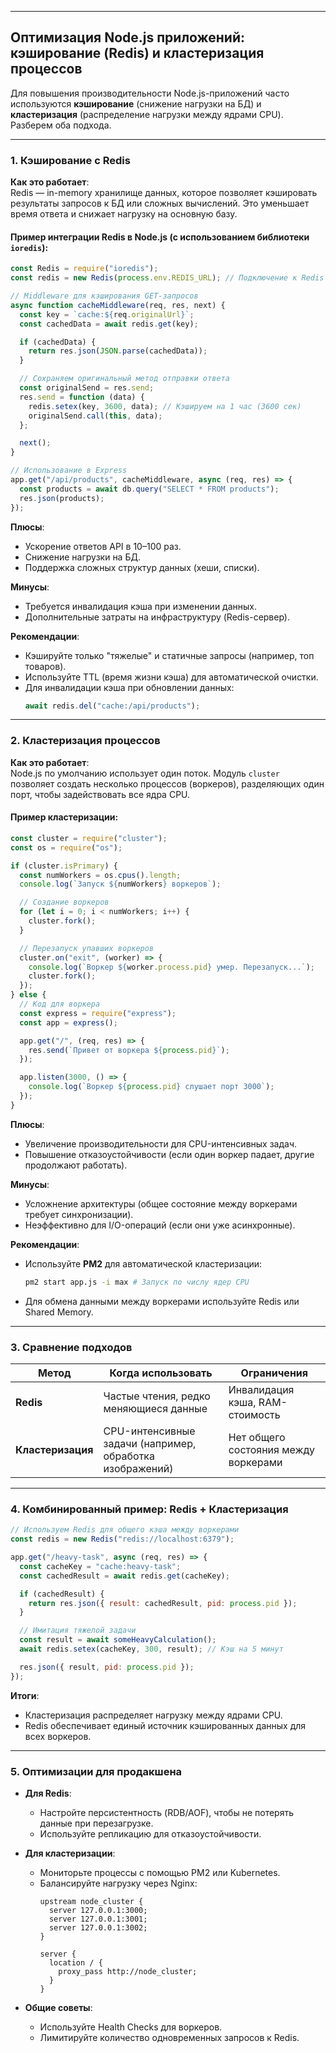 
---

## **Оптимизация Node.js приложений: кэширование (Redis) и кластеризация процессов**

Для повышения производительности Node.js-приложений часто используются **кэширование** (снижение нагрузки на БД) и **кластеризация** (распределение нагрузки между ядрами CPU). Разберем оба подхода.

---

### 1. **Кэширование с Redis**
**Как это работает**:  
Redis — in-memory хранилище данных, которое позволяет кэшировать результаты запросов к БД или сложных вычислений. Это уменьшает время ответа и снижает нагрузку на основную базу.

#### Пример интеграции Redis в Node.js (с использованием библиотеки `ioredis`):
```javascript
const Redis = require("ioredis");
const redis = new Redis(process.env.REDIS_URL); // Подключение к Redis

// Middleware для кэширования GET-запросов
async function cacheMiddleware(req, res, next) {
  const key = `cache:${req.originalUrl}`;
  const cachedData = await redis.get(key);

  if (cachedData) {
    return res.json(JSON.parse(cachedData));
  }

  // Сохраняем оригинальный метод отправки ответа
  const originalSend = res.send;
  res.send = function (data) {
    redis.setex(key, 3600, data); // Кэшируем на 1 час (3600 сек)
    originalSend.call(this, data);
  };

  next();
}

// Использование в Express
app.get("/api/products", cacheMiddleware, async (req, res) => {
  const products = await db.query("SELECT * FROM products");
  res.json(products);
});
```

**Плюсы**:  
- Ускорение ответов API в 10–100 раз.  
- Снижение нагрузки на БД.  
- Поддержка сложных структур данных (хеши, списки).  

**Минусы**:  
- Требуется инвалидация кэша при изменении данных.  
- Дополнительные затраты на инфраструктуру (Redis-сервер).  

**Рекомендации**:  
- Кэшируйте только "тяжелые" и статичные запросы (например, топ товаров).  
- Используйте TTL (время жизни кэша) для автоматической очистки.  
- Для инвалидации кэша при обновлении данных:  
  ```javascript
  await redis.del("cache:/api/products");
  ```

---

### 2. **Кластеризация процессов**
**Как это работает**:  
Node.js по умолчанию использует один поток. Модуль `cluster` позволяет создать несколько процессов (воркеров), разделяющих один порт, чтобы задействовать все ядра CPU.

#### Пример кластеризации:
```javascript
const cluster = require("cluster");
const os = require("os");

if (cluster.isPrimary) {
  const numWorkers = os.cpus().length;
  console.log(`Запуск ${numWorkers} воркеров`);

  // Создание воркеров
  for (let i = 0; i < numWorkers; i++) {
    cluster.fork();
  }

  // Перезапуск упавших воркеров
  cluster.on("exit", (worker) => {
    console.log(`Воркер ${worker.process.pid} умер. Перезапуск...`);
    cluster.fork();
  });
} else {
  // Код для воркера
  const express = require("express");
  const app = express();

  app.get("/", (req, res) => {
    res.send(`Привет от воркера ${process.pid}`);
  });

  app.listen(3000, () => {
    console.log(`Воркер ${process.pid} слушает порт 3000`);
  });
}
```

**Плюсы**:  
- Увеличение производительности для CPU-интенсивных задач.  
- Повышение отказоустойчивости (если один воркер падает, другие продолжают работать).  

**Минусы**:  
- Усложнение архитектуры (общее состояние между воркерами требует синхронизации).  
- Неэффективно для I/O-операций (если они уже асинхронные).  

**Рекомендации**:  
- Используйте **PM2** для автоматической кластеризации:  
  ```bash
  pm2 start app.js -i max # Запуск по числу ядер CPU
  ```
- Для обмена данными между воркерами используйте Redis или Shared Memory.  

---

### 3. **Сравнение подходов**
| Метод         | Когда использовать                     | Ограничения                |
|---------------|----------------------------------------|----------------------------|
| **Redis**     | Частые чтения, редко меняющиеся данные | Инвалидация кэша, RAM-стоимость |
| **Кластеризация** | CPU-интенсивные задачи (например, обработка изображений) | Нет общего состояния между воркерами |

---

### 4. **Комбинированный пример: Redis + Кластеризация**
```javascript
// Используем Redis для общего кэша между воркерами
const redis = new Redis("redis://localhost:6379");

app.get("/heavy-task", async (req, res) => {
  const cacheKey = "cache:heavy-task";
  const cachedResult = await redis.get(cacheKey);

  if (cachedResult) {
    return res.json({ result: cachedResult, pid: process.pid });
  }

  // Имитация тяжелой задачи
  const result = await someHeavyCalculation();
  await redis.setex(cacheKey, 300, result); // Кэш на 5 минут

  res.json({ result, pid: process.pid });
});
```

**Итоги**:  
- Кластеризация распределяет нагрузку между ядрами CPU.  
- Redis обеспечивает единый источник кэшированных данных для всех воркеров.  

---

### 5. **Оптимизации для продакшена**
- **Для Redis**:  
  - Настройте персистентность (RDB/AOF), чтобы не потерять данные при перезагрузке.  
  - Используйте репликацию для отказоустойчивости.  

- **Для кластеризации**:  
  - Мониторьте процессы с помощью PM2 или Kubernetes.  
  - Балансируйте нагрузку через Nginx:  
    ```nginx
    upstream node_cluster {
      server 127.0.0.1:3000;
      server 127.0.0.1:3001;
      server 127.0.0.1:3002;
    }

    server {
      location / {
        proxy_pass http://node_cluster;
      }
    }
    ```

- **Общие советы**:  
  - Используйте Health Checks для воркеров.  
  - Лимитируйте количество одновременных запросов к Redis.  
